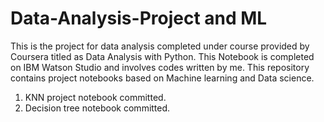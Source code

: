 # Data-Analysis-Project and ML
This is the project for data analysis completed under course provided by Coursera titled as Data Analysis with Python. This Notebook is  completed on IBM Watson Studio and involves codes  written by me. 
This repository contains project notebooks based on Machine learning  and Data science. 
1. KNN project notebook committed.
2. Decision tree notebook committed.
